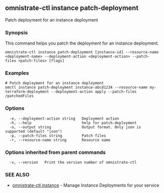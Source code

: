 ## omnistrate-ctl instance patch-deployment

Patch deployment for an instance deployment

### Synopsis

This command helps you patch the deployment for an instance deployment.

```
omnistrate-ctl instance patch-deployment [instance-id] --resource-name <deployment-name> --deployment-action <deployment-action> --patch-files <patch-files> [flags]
```

### Examples

```
# Patch deployment for an instance deployment
omctl instance patch-deployment instance-abcd1234 --resource-name my-terraform-deployment --deployment-action apply --patch-files /patchedFiles
```

### Options

```
  -e, --deployment-action string   Deployment action
  -h, --help                       help for patch-deployment
  -o, --output string              Output format. Only json is supported (default "json")
  -p, --patch-files string         Patch files
  -r, --resource-name string       Resource name
```

### Options inherited from parent commands

```
  -v, --version   Print the version number of omnistrate-ctl
```

### SEE ALSO

- [omnistrate-ctl instance](omnistrate-ctl_instance.md) - Manage Instance Deployments for your service
